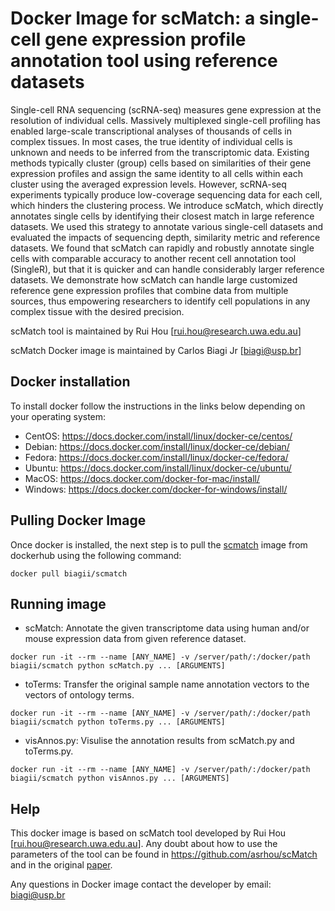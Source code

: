 # Docker Image for scMatch: a single-cell gene expression profile annotation tool using reference datasets

Single-cell RNA sequencing (scRNA-seq) measures gene expression at the resolution of individual cells. Massively multiplexed single-cell profiling has enabled large-scale transcriptional analyses of thousands of cells in complex tissues. In most cases, the true identity of individual cells is unknown and needs to be inferred from the transcriptomic data. Existing methods typically cluster (group) cells based on similarities of their gene expression profiles and assign the same identity to all cells within each cluster using the averaged expression levels. However, scRNA-seq experiments typically produce low-coverage sequencing data for each cell, which hinders the clustering process. We introduce scMatch, which directly annotates single cells by identifying their closest match in large reference datasets. We used this strategy to annotate various single-cell datasets and evaluated the impacts of sequencing depth, similarity metric and reference datasets. We found that scMatch can rapidly and robustly annotate single cells with comparable accuracy to another recent cell annotation tool (SingleR), but that it is quicker and can handle considerably larger reference datasets. We demonstrate how scMatch can handle large customized reference gene expression profiles that combine data from multiple sources, thus empowering researchers to identify cell populations in any complex tissue with the desired precision.

scMatch tool is maintained by Rui Hou [rui.hou@research.uwa.edu.au]

scMatch Docker image is maintained by Carlos Biagi Jr [biagi@usp.br]


## Docker installation
To install docker follow the instructions in the links below depending on your operating system:
- CentOS: https://docs.docker.com/install/linux/docker-ce/centos/
- Debian: https://docs.docker.com/install/linux/docker-ce/debian/
- Fedora: https://docs.docker.com/install/linux/docker-ce/fedora/
- Ubuntu: https://docs.docker.com/install/linux/docker-ce/ubuntu/
- MacOS: https://docs.docker.com/docker-for-mac/install/
- Windows: https://docs.docker.com/docker-for-windows/install/


## Pulling Docker Image
Once docker is installed, the next step is to pull the [scmatch](https://hub.docker.com/r/biagii/scmatch) image from dockerhub using the following command:
```
docker pull biagii/scmatch
```


## Running image
* scMatch: Annotate the given transcriptome data using human and/or mouse expression data from given reference dataset.
```
docker run -it --rm --name [ANY_NAME] -v /server/path/:/docker/path biagii/scmatch python scMatch.py ... [ARGUMENTS]
```

* toTerms: Transfer the original sample name annotation vectors to the vectors of ontology terms.
```
docker run -it --rm --name [ANY_NAME] -v /server/path/:/docker/path biagii/scmatch python toTerms.py ... [ARGUMENTS]
```

* visAnnos.py: Visulise the annotation results from scMatch.py and toTerms.py.
```
docker run -it --rm --name [ANY_NAME] -v /server/path/:/docker/path biagii/scmatch python visAnnos.py ... [ARGUMENTS]
```

## Help
This docker image is based on scMatch tool developed by Rui Hou [rui.hou@research.uwa.edu.au]. Any doubt about how to use the parameters of the tool can be found in https://github.com/asrhou/scMatch and in the original [paper](https://academic.oup.com/bioinformatics/advance-article/doi/10.1093/bioinformatics/btz292/5480299).

Any questions in Docker image contact the developer by email: biagi@usp.br


